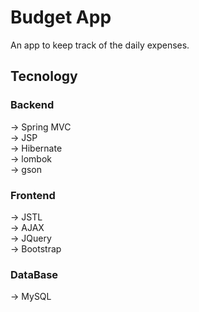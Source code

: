 # Budget App
An app to keep track of the daily expenses.

## Tecnology

### Backend
-> Spring MVC \
-> JSP \
-> Hibernate \
-> lombok \
-> gson

### Frontend
-> JSTL \
-> AJAX \
-> JQuery \
-> Bootstrap

### DataBase
-> MySQL

